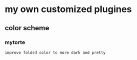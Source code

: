 my own customized plugines
================


color scheme
------------
### mytorte

    improve folded color to more dark and pretty




